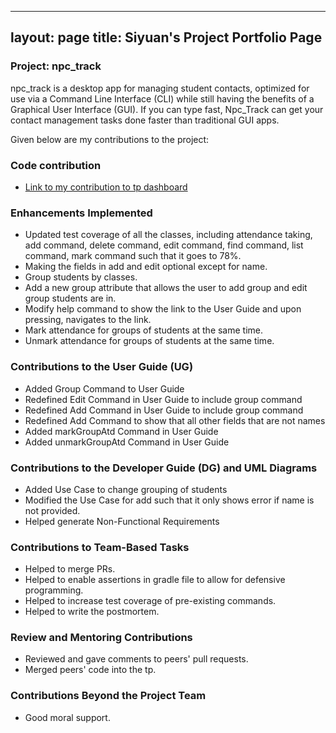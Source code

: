 
---
layout: page
title: Siyuan's Project Portfolio Page
---

### Project: npc_track

npc_track is a desktop app for managing student contacts, optimized for use via a Command Line Interface (CLI)
while still having the benefits of a Graphical User Interface (GUI). If you can type fast, Npc_Track can get your
contact management tasks done faster than traditional GUI apps.

Given below are my contributions to the project:

### Code contribution
- [Link to my contribution to tp dashboard](https://nus-cs2103-ay2324s1.github.io/tp-dashboard/?search=lsyurea&sort=groupTitle&sortWithin=title&timeframe=commit&mergegroup=&groupSelect=groupByRepos&breakdown=true&checkedFileTypes=docs~functional-code~test-code&since=2023-09-22)

### Enhancements Implemented
- Updated test coverage of all the classes, including attendance taking, add command, delete command, edit command,
find command, list command, mark command such that it goes to 78%.
- Making the fields in add and edit optional except for name.
- Group students by classes.
- Add a new group attribute that allows the user to add group and edit group 
students are in.
- Modify help command to show the link to the User Guide and upon pressing,
navigates to the link.
- Mark attendance for groups of students at the same time.
- Unmark attendance for groups of students at the same time.

### Contributions to the User Guide (UG)

- Added Group Command to User Guide
- Redefined Edit Command in User Guide to include group command
- Redefined Add Command in User Guide to include group command
- Redefined Add Command to show that all other fields that are not names
- Added markGroupAtd Command in User Guide
- Added unmarkGroupAtd Command in User Guide

### Contributions to the Developer Guide (DG) and UML Diagrams

- Added Use Case to change grouping of students
- Modified the Use Case for add such that it only shows error if name is not provided.
- Helped generate Non-Functional Requirements

### Contributions to Team-Based Tasks

- Helped to merge PRs.
- Helped to enable assertions in gradle file to allow for defensive programming.
- Helped to increase test coverage of pre-existing commands.
- Helped to write the postmortem.

### Review and Mentoring Contributions

- Reviewed and gave comments to peers' pull requests.
- Merged peers' code into the tp.

### Contributions Beyond the Project Team

- Good moral support.
